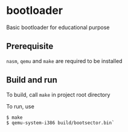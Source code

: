 # bootloader
Basic bootloader for educational purpose
## Prerequisite
`nasm`, `qemu` and `make` are required to be installed
## Build and run
To build, call `make` in project root directory

To run, use

    $ make
    $ qemu-system-i386 build/bootsector.bin`

